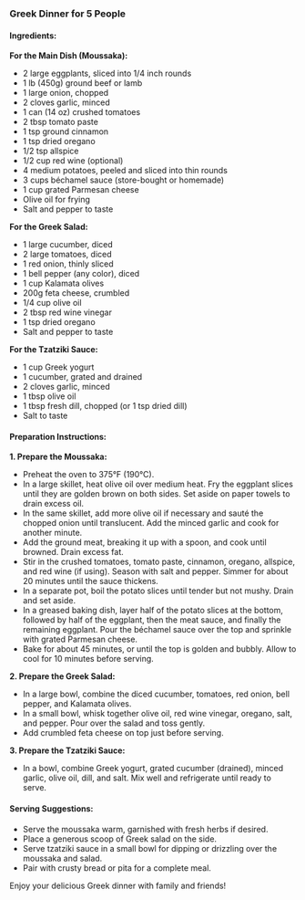 ### Greek Dinner for 5 People  

#### Ingredients:  
**For the Main Dish (Moussaka):**  
- 2 large eggplants, sliced into 1/4 inch rounds  
- 1 lb (450g) ground beef or lamb  
- 1 large onion, chopped  
- 2 cloves garlic, minced  
- 1 can (14 oz) crushed tomatoes  
- 2 tbsp tomato paste  
- 1 tsp ground cinnamon  
- 1 tsp dried oregano  
- 1/2 tsp allspice  
- 1/2 cup red wine (optional)  
- 4 medium potatoes, peeled and sliced into thin rounds  
- 3 cups béchamel sauce (store-bought or homemade)  
- 1 cup grated Parmesan cheese  
- Olive oil for frying  
- Salt and pepper to taste  

**For the Greek Salad:**  
- 1 large cucumber, diced  
- 2 large tomatoes, diced  
- 1 red onion, thinly sliced  
- 1 bell pepper (any color), diced  
- 1 cup Kalamata olives  
- 200g feta cheese, crumbled  
- 1/4 cup olive oil  
- 2 tbsp red wine vinegar  
- 1 tsp dried oregano  
- Salt and pepper to taste  

**For the Tzatziki Sauce:**  
- 1 cup Greek yogurt  
- 1 cucumber, grated and drained  
- 2 cloves garlic, minced  
- 1 tbsp olive oil  
- 1 tbsp fresh dill, chopped (or 1 tsp dried dill)  
- Salt to taste  

#### Preparation Instructions:  

**1. Prepare the Moussaka:**  
   - Preheat the oven to 375°F (190°C).  
   - In a large skillet, heat olive oil over medium heat. Fry the eggplant slices until they are golden brown on both sides. Set aside on paper towels to drain excess oil.  
   - In the same skillet, add more olive oil if necessary and sauté the chopped onion until translucent. Add the minced garlic and cook for another minute.  
   - Add the ground meat, breaking it up with a spoon, and cook until browned. Drain excess fat.  
   - Stir in the crushed tomatoes, tomato paste, cinnamon, oregano, allspice, and red wine (if using). Season with salt and pepper. Simmer for about 20 minutes until the sauce thickens.  
   - In a separate pot, boil the potato slices until tender but not mushy. Drain and set aside.  
   - In a greased baking dish, layer half of the potato slices at the bottom, followed by half of the eggplant, then the meat sauce, and finally the remaining eggplant. Pour the béchamel sauce over the top and sprinkle with grated Parmesan cheese.  
   - Bake for about 45 minutes, or until the top is golden and bubbly. Allow to cool for 10 minutes before serving.  

**2. Prepare the Greek Salad:**  
   - In a large bowl, combine the diced cucumber, tomatoes, red onion, bell pepper, and Kalamata olives.  
   - In a small bowl, whisk together olive oil, red wine vinegar, oregano, salt, and pepper. Pour over the salad and toss gently.  
   - Add crumbled feta cheese on top just before serving.  

**3. Prepare the Tzatziki Sauce:**  
   - In a bowl, combine Greek yogurt, grated cucumber (drained), minced garlic, olive oil, dill, and salt. Mix well and refrigerate until ready to serve.  

#### Serving Suggestions:  
- Serve the moussaka warm, garnished with fresh herbs if desired.  
- Place a generous scoop of Greek salad on the side.  
- Serve tzatziki sauce in a small bowl for dipping or drizzling over the moussaka and salad.  
- Pair with crusty bread or pita for a complete meal.  

Enjoy your delicious Greek dinner with family and friends!